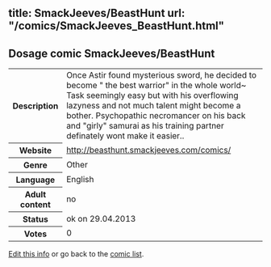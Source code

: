 title: SmackJeeves/BeastHunt
url: "/comics/SmackJeeves_BeastHunt.html"
---
Dosage comic SmackJeeves/BeastHunt
-----------------------------------------

<p id="msg"></p>
<script type="text/javascript">
if (window.location.search === '?edit_info_mail=sent_ok') {
  var elem = document.getElementById("msg");
  elem.innerHTML = 'Edited information sucessfully sent.';
  elem.className = 'ok';
}
</script>
<table class="comicinfo">
<tr>
<th>Description</th><td>Once Astir found mysterious sword, he decided to become &quot; the best warrior&quot; in the whole world~ Task seemingly easy but with his overflowing lazyness and not much talent might become a bother. Psychopathic necromancer on his back and &quot;girly&quot; samurai as his training partner definately wont make it easier..</td>
</tr>
<tr>
<th>Website</th><td><a href="http://beasthunt.smackjeeves.com/comics/">http://beasthunt.smackjeeves.com/comics/</a></td>
</tr>
<tr>
<th>Genre</th><td>Other</td>
</tr>
<tr>
<th>Language</th><td>English</td>
</tr>
<tr>
<th>Adult content</th><td>no</td>
</tr>
<tr>
<th>Status</th><td>ok on 29.04.2013</td>
</tr>
<tr>
<th>Votes</th><td>0</td>
</tr>
</table>

[Edit this info](SmackJeeves_BeastHunt_edit.html) or go back to the [comic list](../comic-index.html).
